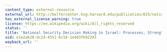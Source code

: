 ```yaml
---
content_type: external-resource
external_url: http://belfercenter.ksg.harvard.edu/publication/815/national_security_decisionmaking_in_israel.html
has_external_license_warning: true
license: https://en.wikipedia.org/wiki/All_rights_reserved
status: ''
title: 'National Security Decision Making in Israel: Processes, Strengths and Pathologies'
uid: e1e2ab28-dc2d-4551-8c5d-1e4d3fb92203
wayback_url: ''
---
```

